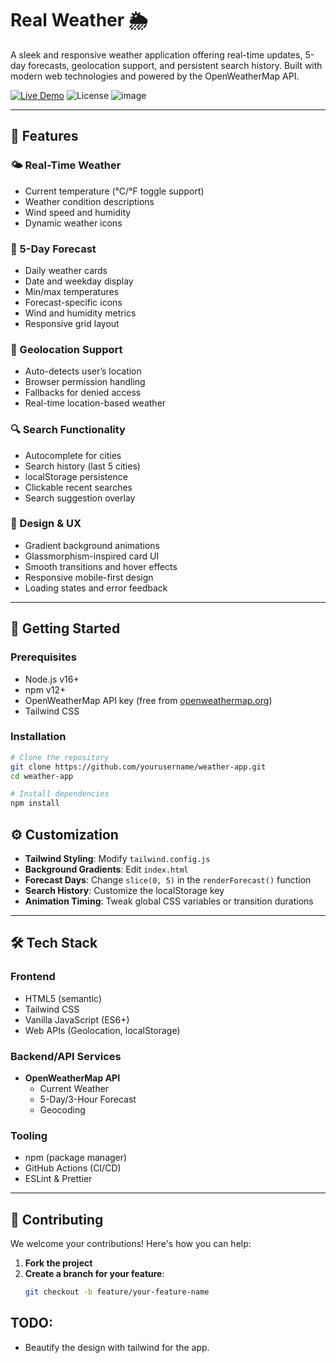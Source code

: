 # Real Weather 🌦️  

A sleek and responsive weather application offering real-time updates, 5-day forecasts, geolocation support, and persistent search history. Built with modern web technologies and powered by the OpenWeatherMap API.

[![Live Demo](https://img.shields.io/badge/demo-live-green?style=for-the-badge)](https://sh9hid.github.io/realweather)
![License](https://img.shields.io/badge/license-MIT-blue?style=for-the-badge)
![image](https://github.com/user-attachments/assets/240fb238-ab50-41f4-ab4d-a333af21b17e)


---

## 🌟 Features

### 🌤️ Real-Time Weather
- Current temperature (°C/°F toggle support)
- Weather condition descriptions
- Wind speed and humidity
- Dynamic weather icons

### 📅 5-Day Forecast
- Daily weather cards
- Date and weekday display
- Min/max temperatures
- Forecast-specific icons
- Wind and humidity metrics
- Responsive grid layout

### 📍 Geolocation Support
- Auto-detects user’s location
- Browser permission handling
- Fallbacks for denied access
- Real-time location-based weather

### 🔍 Search Functionality
- Autocomplete for cities
- Search history (last 5 cities)
- localStorage persistence
- Clickable recent searches
- Search suggestion overlay

### 🎨 Design & UX
- Gradient background animations
- Glassmorphism-inspired card UI
- Smooth transitions and hover effects
- Responsive mobile-first design
- Loading states and error feedback

---

## 🚀 Getting Started

### Prerequisites

- Node.js v16+
- npm v12+
- OpenWeatherMap API key (free from [openweathermap.org](https://openweathermap.org/api))
- Tailwind CSS

### Installation

```bash
# Clone the repository
git clone https://github.com/yourusername/weather-app.git
cd weather-app

# Install dependencies
npm install
```
## ⚙️ Customization

- **Tailwind Styling**: Modify `tailwind.config.js`
- **Background Gradients**: Edit `index.html`
- **Forecast Days**: Change `slice(0, 5)` in the `renderForecast()` function
- **Search History**: Customize the localStorage key
- **Animation Timing**: Tweak global CSS variables or transition durations

---

## 🛠 Tech Stack

### Frontend
- HTML5 (semantic)
- Tailwind CSS
- Vanilla JavaScript (ES6+)
- Web APIs (Geolocation, localStorage)

### Backend/API Services
- **OpenWeatherMap API**
  - Current Weather
  - 5-Day/3-Hour Forecast
  - Geocoding

### Tooling
- npm (package manager)
- GitHub Actions (CI/CD)
- ESLint & Prettier

---

## 🤝 Contributing

We welcome your contributions! Here's how you can help:

1. **Fork the project**
2. **Create a branch for your feature**:
   ```bash
   git checkout -b feature/your-feature-name

## TODO:
- Beautify the design with tailwind for the app. 


